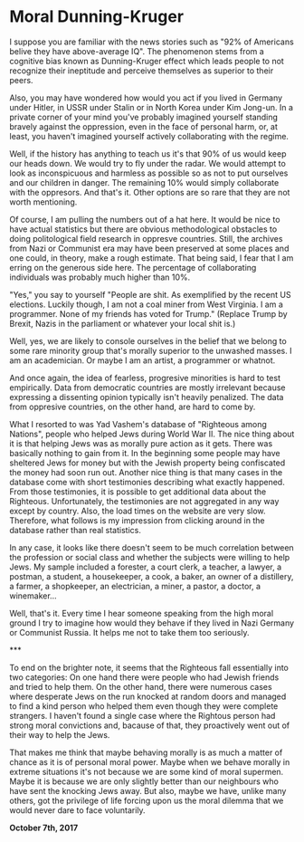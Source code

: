 # Moral Dunning-Kruger



I suppose you are familiar with the news stories such as "92% of Americans belive they have above-average IQ". The phenomenon stems from a cognitive bias known as Dunning-Kruger effect which leads people to not recognize their ineptitude and perceive themselves as superior to their peers.

Also, you may have wondered how would you act if you lived in Germany under Hitler, in USSR under Stalin or in North Korea under Kim Jong-un. In a private corner of your mind you've probably imagined yourself standing bravely against the oppression, even in the face of personal harm, or, at least, you haven't imagined yourself actively collaborating with the regime.

Well, if the history has anything to teach us it's that 90% of us would keep our heads down. We would try to fly under the radar. We would attempt to look as inconspicuous and harmless as possible so as not to put ourselves and our children in danger. The remaining 10% would simply collaborate with the oppresors. And that's it. Other options are so rare that they are not worth mentioning.

Of course, I am pulling the numbers out of a hat here. It would be nice to have actual statistics but there are obvious methodological obstacles to doing politological field research in oppresve countries. Still, the archives from Nazi or Communist era may have been preserved at some places and one could, in theory, make a rough estimate. That being said, I fear that I am erring on the generous side here. The percentage of collaborating individuals was probably much higher than 10%.

"Yes," you say to yourself "People are shit. As exemplified by the recent US elections. Luckily though, I am not a coal miner from West Virginia. I am a programmer. None of my friends has voted for Trump." (Replace Trump by Brexit, Nazis in the parliament or whatever your local shit is.)

Well, yes, we are likely to console ourselves in the belief that we belong to some rare minority group that's morally superior to the unwashed masses. I am an academician. Or maybe I am an artist, a programmer or whatnot.

And once again, the idea of fearless, progresive minorities is hard to test empirically. Data from democratic countries are mostly irrelevant because expressing a dissenting opinion typically isn't heavily penalized. The data from oppresive countries, on the other hand, are hard to come by.

What I resorted to was Yad Vashem's database of "Righteous among Nations", people who helped Jews during World War II. The nice thing about it is that helping Jews was as morally pure action as it gets. There was basically nothing to gain from it. In the beginning some people may have sheltered Jews for money but with the Jewish property being confiscated the money had soon run out. Another nice thing is that many cases in the database come with short testimonies describing what exactly happened. From those testimonies, it is possible to get additional data about the Righteous. Unfortunately, the testimonies are not aggregated in any way except by country. Also, the load times on the website are very slow. Therefore, what follows is my impression from clicking around in the database rather than real statistics.

In any case, it looks like there doesn't seem to be much correlation between the profession or social class and whether the subjects were willing to help Jews. My sample included a forester, a court clerk, a teacher, a lawyer, a postman, a student, a housekeeper, a cook, a baker, an owner of a distillery, a farmer, a shopkeeper, an electrician, a miner, a pastor, a doctor, a winemaker…

Well, that's it. Every time I hear someone speaking from the high moral ground I try to imagine how would they behave if they lived in Nazi Germany or Communist Russia. It helps me not to take them too seriously.

\*\*\*

To end on the brighter note, it seems that the Righteous fall essentially into two categories: On one hand there were people who had Jewish friends and tried to help them. On the other hand, there were numerous cases where desperate Jews on the run knocked at random doors and managed to find a kind person who helped them even though they were complete strangers. I haven't found a single case where the Rightous person had strong moral convictions and, bacause of that, they proactively went out of their way to help the Jews.

That makes me think that maybe behaving morally is as much a matter of chance as it is of personal moral power. Maybe when we behave morally in extreme situations it's not because we are some kind of moral supermen. Maybe it is because we are only slightly better than our neighbours who have sent the knocking Jews away. But also, maybe we have, unlike many others, got the privilege of life forcing upon us the moral dilemma that we would never dare to face voluntarily.

**October 7th, 2017**